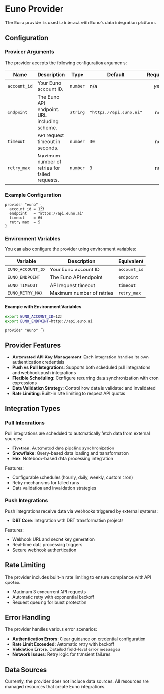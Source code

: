 # Euno Provider

The Euno provider is used to interact with Euno's data integration platform.

## Configuration

### Provider Arguments

The provider accepts the following configuration arguments:

| Name | Description | Type | Default | Required |
|------|-------------|------|---------|:--------:|
| `account_id` | Your Euno account ID. | `number` | n/a | *yes* |
| `endpoint` | The Euno API endpoint. URL including scheme. | `string` | `"https://api.euno.ai"` | no |
| `timeout` | API request timeout in seconds. | `number` | `30` | no |
| `retry_max` | Maximum number of retries for failed requests. | `number` | `3` | no |

### Example Configuration

```hcl
provider "euno" {
  account_id = 123
  endpoint   = "https://api.euno.ai"
  timeout    = 60
  retry_max  = 5
}
```

### Environment Variables

You can also configure the provider using environment variables:

| Variable | Description | Equivalent |
|----------|-------------|------------|
| `EUNO_ACCOUNT_ID` | Your Euno account ID | `account_id` |
| `EUNO_ENDPOINT` | The Euno API endpoint | `endpoint` |
| `EUNO_TIMEOUT` | API request timeout | `timeout` |
| `EUNO_RETRY_MAX` | Maximum number of retries | `retry_max` |

#### Example with Environment Variables

```bash
export EUNO_ACCOUNT_ID=123
export EUNO_ENDPOINT=https://api.euno.ai
```

```hcl
provider "euno" {}
```

## Provider Features

- **Automated API Key Management**: Each integration handles its own authentication credentials
- **Push vs Pull Integrations**: Supports both scheduled pull integrations and webhook push integrations
- **Flexible Scheduling**: Configure recurring data synchronization with cron expressions
- **Data Validation Strategy**: Control how data is validated and invalidated
- **Rate Limiting**: Built-in rate limiting to respect API quotas

## Integration Types

### Pull Integrations

Pull integrations are scheduled to automatically fetch data from external sources:

- **Fivetran**: Automated data pipeline synchronization
- **Snowflake**: Query-based data loading and transformation
- **Hex**: Notebook-based data processing integration

Features:
- Configurable schedules (hourly, daily, weekly, custom cron)
- Retry mechanisms for failed runs
- Data validation and invalidation strategies

### Push Integrations

Push integrations receive data via webhooks triggered by external systems:

- **DBT Core**: Integration with DBT transformation projects

Features:
- Webhook URL and secret key generation
- Real-time data processing triggers
- Secure webhook authentication

## Rate Limiting

The provider includes built-in rate limiting to ensure compliance with API quotas:

- Maximum 3 concurrent API requests
- Automatic retry with exponential backoff
- Request queuing for burst protection

## Error Handling

The provider handles various error scenarios:

- **Authentication Errors**: Clear guidance on credential configuration
- **Rate Limit Exceeded**: Automatic retry with backoff
- **Validation Errors**: Detailed field-level error messages
- **Network Issues**: Retry logic for transient failures

## Data Sources

Currently, the provider does not include data sources. All resources are managed resources that create Euno integrations.
